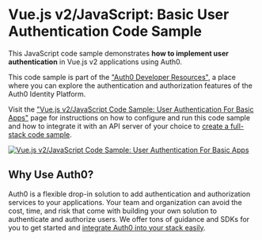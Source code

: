 # Vue.js v2/JavaScript: Basic User Authentication Code Sample

This JavaScript code sample demonstrates **how to implement user authentication** in Vue.js v2 applications using Auth0.

This code sample is part of the ["Auth0 Developer Resources"](https://developer.auth0.com/resources), a place where you can explore the authentication and authorization features of the Auth0 Identity Platform.

Visit the ["Vue.js v2/JavaScript Code Sample: User Authentication For Basic Apps"](https://developer.auth0.com/resources/code-samples/spa/vue/basic-authentication/v2-javascript) page for instructions on how to configure and run this code sample and how to integrate it with an API server of your choice to [create a full-stack code sample](https://developer.auth0.com/resources/code-samples/full-stack/hello-world/basic-access-control/spa).

[![Vue.js v2/JavaScript Code Sample: User Authentication For Basic Apps](https://cdn.auth0.com/blog/hub/code-samples/spa/vue-javascript/basic-authentication.png)](https://developer.auth0.com/resources/code-samples/spa/vue/basic-authentication/v2-javascript)

## Why Use Auth0?

Auth0 is a flexible drop-in solution to add authentication and authorization services to your applications. Your team and organization can avoid the cost, time, and risk that come with building your own solution to authenticate and authorize users. We offer tons of guidance and SDKs for you to get started and [integrate Auth0 into your stack easily](https://developer.auth0.com/resources/code-samples/full-stack).
